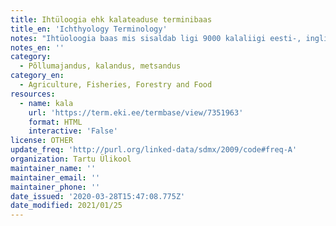 ```yaml
---
title: Ihtüloogia ehk kalateaduse terminibaas
title_en: 'Ichthyology Terminology'
notes: "Ihtüoloogia baas mis sisaldab ligi 9000 kalaliigi eesti-, inglise- ja ladinakeelseid nimesid.\r\nKokku: 34776 terminit\r\nKeeled: eesti, inglise, ladina."
notes_en: ''
category:
  - Põllumajandus, kalandus, metsandus
category_en:
  - Agriculture, Fisheries, Forestry and Food
resources:
  - name: kala
    url: 'https://term.eki.ee/termbase/view/7351963'
    format: HTML
    interactive: 'False'
license: OTHER
update_freq: 'http://purl.org/linked-data/sdmx/2009/code#freq-A'
organization: Tartu Ülikool
maintainer_name: ''
maintainer_email: ''
maintainer_phone: ''
date_issued: '2020-03-28T15:47:08.775Z'
date_modified: 2021/01/25
---
```


